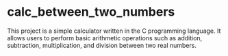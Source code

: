 # calc_between_two_numbers
This project is a simple calculator written in the C programming language. It allows users to perform basic arithmetic operations such as addition, subtraction, multiplication, and division between two real numbers.
